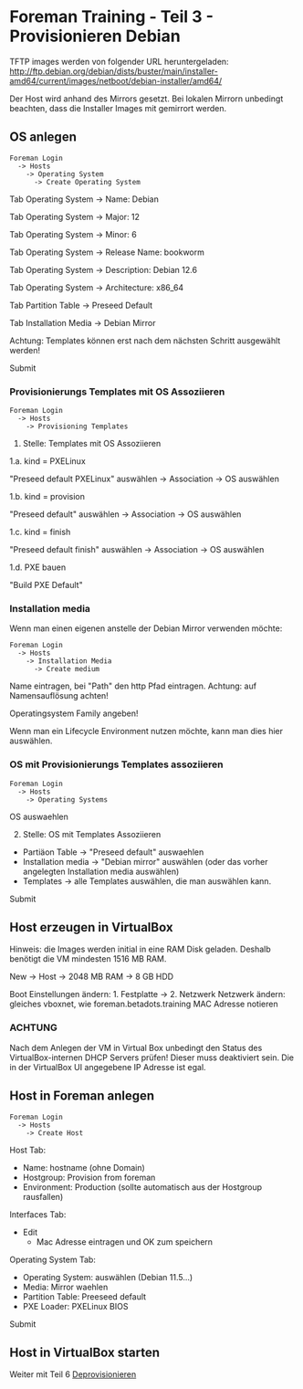 # Foreman Training - Teil 3 - Provisionieren Debian

TFTP images werden von folgender URL heruntergeladen:
<http://ftp.debian.org/debian/dists/buster/main/installer-amd64/current/images/netboot/debian-installer/amd64/>

Der Host wird anhand des Mirrors gesetzt.
Bei lokalen Mirrorn unbedingt beachten, dass die Installer Images mit gemirrort werden.

## OS anlegen

    Foreman Login
      -> Hosts
        -> Operating System
          -> Create Operating System

Tab Operating System -> Name: Debian

Tab Operating System -> Major: 12

Tab Operating System -> Minor: 6

Tab Operating System -> Release Name: bookworm

Tab Operating System -> Description: Debian 12.6

Tab Operating System -> Architecture: x86_64

Tab Partition Table -> Preseed Default

Tab Installation Media -> Debian Mirror

Achtung: Templates können erst nach dem nächsten Schritt ausgewählt werden!

Submit

### Provisionierungs Templates mit OS Assoziieren

    Foreman Login
      -> Hosts
        -> Provisioning Templates

1. Stelle: Templates mit OS Assoziieren

1.a. kind = PXELinux

"Preseed default PXELinux" auswählen -> Association -> OS auswählen

1.b. kind = provision

"Preseed default" auswählen -> Association -> OS auswählen

1.c. kind = finish

"Preseed default finish" auswählen -> Association -> OS auswählen

1.d. PXE bauen

"Build PXE Default"

### Installation media

Wenn man einen eigenen anstelle der Debian Mirror verwenden möchte:

    Foreman Login
      -> Hosts
        -> Installation Media
          -> Create medium

Name eintragen, bei "Path" den http Pfad eintragen.
Achtung: auf Namensauflösung achten!

Operatingsystem Family angeben!

Wenn man ein Lifecycle Environment nutzen möchte, kann man dies hier auswählen.

### OS mit Provisionierungs Templates assoziieren

    Foreman Login
      -> Hosts
        -> Operating Systems

OS auswaehlen

2. Stelle: OS mit Templates Assoziieren

- Partiäon Table -> "Preseed default" auswaehlen
- Installation media -> "Debian mirror" auswählen (oder das vorher angelegten Installation media auswählen)
- Templates -> alle Templates auswählen, die man auswählen kann.

Submit

## Host erzeugen in VirtualBox

Hinweis: die Images werden initial in eine RAM Disk geladen. Deshalb benötigt die VM mindesten 1516 MB RAM.

New -> Host -> 2048 MB RAM -> 8 GB HDD

Boot Einstellungen ändern: 1. Festplatte -> 2. Netzwerk
Netzwerk ändern: gleiches vboxnet, wie foreman.betadots.training
MAC Adresse notieren

### ACHTUNG

Nach dem Anlegen der VM in Virtual Box unbedingt den Status des VirtualBox-internen DHCP Servers prüfen! Dieser muss deaktiviert sein. Die in der VirtualBox UI angegebene IP Adresse ist egal.

## Host in Foreman anlegen

    Foreman Login
      -> Hosts
        -> Create Host

Host Tab:

- Name: hostname (ohne Domain)
- Hostgroup: Provision from foreman
- Environment: Production (sollte automatisch aus der Hostgroup rausfallen)

Interfaces Tab:

- Edit
  - Mac Adresse eintragen und OK zum speichern

Operating System Tab:

- Operating System: auswählen (Debian 11.5...)
- Media: Mirror waehlen
- Partition Table: Preeseed default
- PXE Loader: PXELinux BIOS

Submit

## Host in VirtualBox starten

Weiter mit Teil 6 [Deprovisionieren](../06_deprovisioning)
